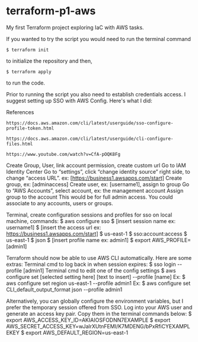 # terraform-p1-aws
My first Terraform project exploring IaC with AWS tasks.

If you wanted to try the script you would need to run the terminal command

    $ terraform init
    
to initialize the repository and then,

    $ terraform apply
    
to run the code.


Prior to running the script you also need to establish credentials access. I suggest setting up SSO with AWS Config. Here's what I did:

References

    https://docs.aws.amazon.com/cli/latest/userguide/sso-configure-profile-token.html

    https://docs.aws.amazon.com/cli/latest/userguide/cli-configure-files.html
	
    https://www.youtube.com/watch?v=CfA-pOQK8Fg

Create Group, User, link account permission, create custom url
    Go to IAM Identity Center
    Go to “settings”, click “change identity source” right side, to change “access URL”.
    ex: [https://business1.awsapps.com/start]
    Create group, ex: [adminaccess]
    Create user, ex: [username1], assign to group
    Go to “AWS Accounts”, select account, ex: the management account
        Assign group to the account
    This would be for full admin access. You could associate to any accounts, users or groups.

Terminal, create configuration sessions and profiles for sso on local machine, commands:
    $ aws configure sso
    $ [insert session name ex: username1]
    $ [insert the access url ex: https://business1.awsapps.com/start]
    $ us-east-1
    $ sso:account:access
    $ us-east-1
    $ json
    $ [insert profile name ex: admin1]
    $ export AWS_PROFILE=[admin1]

Terraform should now be able to use AWS CLI automatically. Here are some extras:
    Terminal cmd to log back in when session expires:
        $ sso login --profile [admin1]
    Terminal cmd to edit one of the config settings
        $ aws configure set [selected setting here] [text to insert] --profile [name]
        Ex: $ aws configure set region us-east-1 --profile admin1
        Ex: $ aws configure set CLI_default_output_format json --profile admin1

Alternatively, you can globally configure the environment variables, but I prefer the temporary session offered from SSO. 
    Log into your AWS user and generate an access key pair.
    Copy them in the terminal commands below:
        $ export AWS_ACCESS_KEY_ID=AKIAIOSFODNN7EXAMPLE
        $ export AWS_SECRET_ACCESS_KEY=wJalrXUtnFEMI/K7MDENG/bPxRfiCYEXAMPLEKEY
        $ export AWS_DEFAULT_REGION=us-east-1
